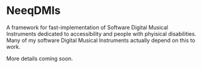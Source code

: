 # NeeqDMIs
A framework for fast-implementation of Software Digital Musical Instruments dedicated to accessibility and people with phyisical disabilities.
Many of my software Digital Musical Instruments actually depend on this to work.

More details coming soon.
